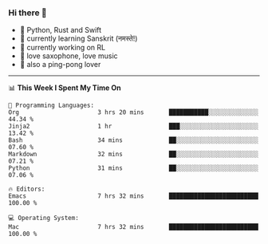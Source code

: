 ### Hi there 👋

- 📙 Python, Rust and Swift
- 🌱 currently learning Sanskrit (नमस्ते!)
- 🔭 currently working on RL
- 🎷 love saxophone, love music
- 🏓 also a ping-pong lover

<!--
**ZiqinGong/ZiqinGong** is a ✨ _special_ ✨ repository because its `README.md` (this file) appears on your GitHub profile.

Here are some ideas to get you started:

- 🔭 I’m currently working on ...
- 🌱 I’m currently learning ...
- 👯 I’m looking to collaborate on ...
- 🤔 I’m looking for help with ...
- 💬 Ask me about ...
- 📫 gongzq0301@sjtu.edu.cn
- 😄 Pronouns: ...
- ⚡ Fun fact: ...
-->

---

<!--START_SECTION:waka-->
📊 **This Week I Spent My Time On** 

```text
💬 Programming Languages: 
Org                      3 hrs 20 mins       ███████████░░░░░░░░░░░░░░   44.34 % 
Jinja2                   1 hr                ███░░░░░░░░░░░░░░░░░░░░░░   13.42 % 
Bash                     34 mins             ██░░░░░░░░░░░░░░░░░░░░░░░   07.60 % 
Markdown                 32 mins             ██░░░░░░░░░░░░░░░░░░░░░░░   07.21 % 
Python                   31 mins             ██░░░░░░░░░░░░░░░░░░░░░░░   07.06 % 

🔥 Editors: 
Emacs                    7 hrs 32 mins       █████████████████████████   100.00 % 

💻 Operating System: 
Mac                      7 hrs 32 mins       █████████████████████████   100.00 % 
```


<!--END_SECTION:waka-->
